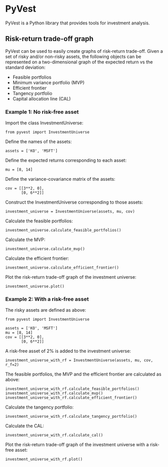 # PyVest

PyVest is a Python library that provides tools for investment 
analysis.

## Risk-return trade-off graph

PyVest can be used to easily create graphs of risk-return trade-off. 
Given a set of risky and/or non-risky assets, the following objects 
can be represented on a two-dimensional graph of the expected return 
vs the standard deviation:

- Feasible portfolios
- Minimum variance portfolio (MVP)
- Efficient frontier
- Tangency portfolio
- Capital allocation line (CAL)


### Example 1: No risk-free asset

Import the class InvestmentUniverse:

    from pyvest import InvestmentUniverse

Define the names of the assets:

    assets = ['KO', 'MSFT']

Define the expected returns corresponding to each asset:

    mu = [8, 14]

Define the variance-covariance matrix of the assets:

    cov = [[3**2, 0],
           [0, 6**2]]

Construct the InvestmentUniverse corresponding to those assets:

    investment_universe = InvestmentUniverse(assets, mu, cov)

Calculate the feasible portfolios:

    investment_universe.calculate_feasible_portfolios()

Calculate the MVP:

    investment_universe.calculate_mvp()

Calculate the efficient frontier:

    investment_universe.calculate_efficient_frontier()

Plot the risk-return trade-off graph of the investment universe:

    investment_universe.plot()

### Example 2: With a risk-free asset

The risky assets are defined as above:

    from pyvest import InvestmentUniverse

    assets = ['KO', 'MSFT']
    mu = [8, 14]
    cov = [[3**2, 0],
           [0, 6**2]]

A risk-free asset of 2% is added to the investment universe:

    investment_universe_with_rf = InvestmentUniverse(assets, mu, cov, r_f=2)

The feasible portfolios, the MVP and the efficient frontier are 
calculated as above:

    investment_universe_with_rf.calculate_feasible_portfolios()
    investment_universe_with_rf.calculate_mvp()
    investment_universe_with_rf.calculate_efficient_frontier()

Calculate the tangency portfolio:

    investment_universe_with_rf.calculate_tangency_portfolio()

Calculate the CAL:

    investment_universe_with_rf.calculate_cal()

Plot the risk-return trade-off graph of the investment universe with a 
risk-free asset:

    investment_universe_with_rf.plot()